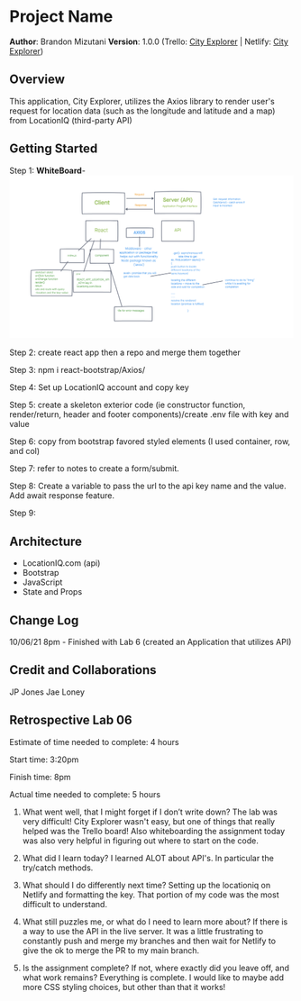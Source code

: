 # Project Name

**Author**: Brandon Mizutani
**Version**: 1.0.0 (Trello: [City Explorer](https://trello.com/b/ENQ558B6/city-explorer-api) | Netlify: [City Explorer](https://mizutani-city-explorer.netlify.app/))

## Overview

This application, City Explorer, utilizes the Axios library to render user's request for location data (such as the longitude and latitude and a map) from LocationIQ (third-party API)

## Getting Started

Step 1: **WhiteBoard**- ![WhiteBoard Image](./src/images/whiteboard.png)

Step 2: create react app then a repo and merge them together

Step 3: npm i react-bootstrap/Axios/

Step 4: Set up LocationIQ account and copy key

Step 5: create a skeleton exterior code (ie constructor function, render/return, header and footer components)/create .env file with key and value

Step 6: copy from bootstrap favored styled elements (I used container, row, and col)

Step 7: refer to notes to create a form/submit.

Step 8: Create a variable to pass the url to the api key name and the value. Add await response feature.

Step 9:

## Architecture

- LocationIQ.com (api)
- Bootstrap
- JavaScript
- State and Props

## Change Log
10/06/21 8pm - Finished with Lab 6 (created an Application that utilizes API)

## Credit and Collaborations
JP Jones
Jae Loney

## Retrospective Lab 06

  Estimate of time needed to complete: 4 hours

  Start time: 3:20pm

  Finish time: 8pm

  Actual time needed to complete: 5 hours

1. What went well, that I might forget if I don’t write down?
  The lab was very difficult! City Explorer wasn't easy, but one of things that really helped was the Trello board! Also whiteboarding the assignment today was also very helpful in figuring out where to start on the code.

2. What did I learn today?
  I learned ALOT about API's. In particular the try/catch methods.

3. What should I do differently next time?
  Setting up the locationiq on Netlify and formatting the key. That portion of my code was the most difficult to understand.

4. What still puzzles me, or what do I need to learn more about?
  If there is a way to use the API in the live server. It was a little frustrating to constantly push and merge my branches and then wait for Netlify to give the ok to merge the PR to my main branch.

1. Is the assignment complete? If not, where exactly did you leave off, and what work remains?
  Everything is complete. I would like to maybe add more CSS styling choices, but other than that it works!
